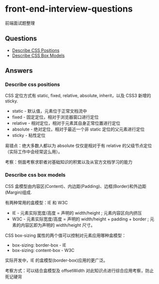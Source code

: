 # front-end-interview-questions
前端面试题整理

## Questions
* [Describe CSS Positions](#describe-css-positions)
* [Describe CSS Box Models](#describe-css-box-models)

## Answers

### Describe css positions
CSS 定位方式有 static, fixed, relative, absolute, inherit，以及 CSS3 新增的 sticky.
* static - 默认值，元素位于正常文档流中
* fixed - 固定定位，相对于浏览器窗口进行定位
* relative - 相对定位，相对于元素其自身正常位置进行定位
* absolute - 绝对定位，相对于最近一个非 static 定位的父元素进行定位
* sticky - 粘性定位

易错点：绝大多数人都以为 absolute 仅仅是相对于有 relative 的父级节点定位（实际工作中会经常这么用）。

考察：侧面考察求职者对基础知识的积累以及从官方文档学习的能力

### Describe css box models
CSS 盒模型由内容区(Content)、内边距(Padding)、边框(Border)和外边距(Margin)组成.

有两种常用的盒模型：IE 和 W3C
* IE - 元素实际宽度/高度 = 声明的 width/height ; 元素内容区向内挤压
* W3C - 元素实际宽度/高度 = 声明的 width/height + padding + border ; 元素的内容区即为声明的 width/height 尺寸。

CSS box-sizing 属性的两个值可以控制对元素应用哪种盒模型：
* box-sizing: border-box - IE
* box-sizing: content-box - W3C

实际开发中，IE 的盒模型(border-box)应用的更广泛。

考察方式：可以结合盒模型及 offsetWidth 对此知识点进行综合应用考察，防止死记硬背


